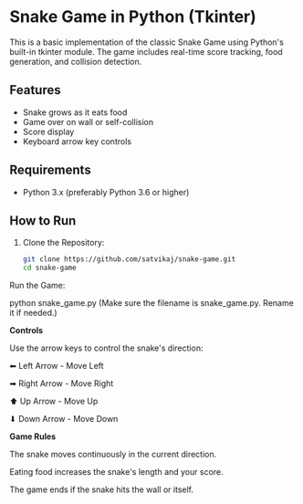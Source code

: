 # Snake Game in Python (Tkinter)

This is a basic implementation of the classic Snake Game using Python's built-in tkinter module. The game includes real-time score tracking, food generation, and collision detection.

## Features

- Snake grows as it eats food
- Game over on wall or self-collision
- Score display
- Keyboard arrow key controls

## Requirements

- Python 3.x (preferably Python 3.6 or higher)

## How to Run

1. Clone the Repository:
   ```bash
   git clone https://github.com/satvikaj/snake-game.git
   cd snake-game

Run the Game:

python snake_game.py
(Make sure the filename is snake_game.py. Rename it if needed.)

**Controls**

Use the arrow keys to control the snake's direction:

⬅ Left Arrow - Move Left

➡ Right Arrow - Move Right

⬆ Up Arrow - Move Up

⬇ Down Arrow - Move Down

**Game Rules**

The snake moves continuously in the current direction.

Eating food increases the snake's length and your score.

The game ends if the snake hits the wall or itself.
